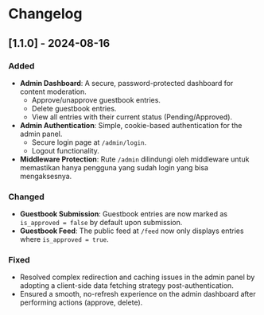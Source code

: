 # Changelog

## [1.1.0] - 2024-08-16

### Added
- **Admin Dashboard**: A secure, password-protected dashboard for content moderation.
  - Approve/unapprove guestbook entries.
  - Delete guestbook entries.
  - View all entries with their current status (Pending/Approved).
- **Admin Authentication**: Simple, cookie-based authentication for the admin panel.
  - Secure login page at `/admin/login`.
  - Logout functionality.
- **Middleware Protection**: Rute `/admin` dilindungi oleh middleware untuk memastikan hanya pengguna yang sudah login yang bisa mengaksesnya.

### Changed
- **Guestbook Submission**: Guestbook entries are now marked as `is_approved = false` by default upon submission.
- **Guestbook Feed**: The public feed at `/feed` now only displays entries where `is_approved = true`.

### Fixed
- Resolved complex redirection and caching issues in the admin panel by adopting a client-side data fetching strategy post-authentication.
- Ensured a smooth, no-refresh experience on the admin dashboard after performing actions (approve, delete).
